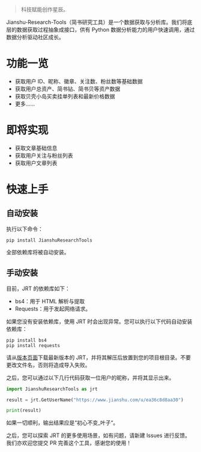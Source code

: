 > 科技赋能创作星辰。

Jianshu-Research-Tools（简书研究工具）是一个数据获取与分析库。我们将底层的数据获取过程抽象成接口，供有 Python 数据分析能力的用户快速调用，通过数据分析驱动社区成长。

# 功能一览

- 获取用户 ID、昵称、徽章、关注数、粉丝数等基础数据
- 获取用户总资产、简书钻、简书贝等资产数据
- 获取贝壳小岛买卖挂单列表和最新价格数据
- 更多......

# 即将实现

- 获取文章基础信息
- 获取用户关注与粉丝列表
- 获取用户文章列表

# 快速上手

## 自动安装

执行以下命令：

```
pip install JianshuResearchTools
```

全部依赖库将被自动安装。

## 手动安装

目前，JRT 的依赖库如下：

- bs4：用于 HTML 解析与提取
- Requests：用于发起网络请求。

如果您没有安装依赖库，使用 JRT 时会出现异常。您可以执行以下代码自动安装依赖库：

```
pip install bs4
pip install requests
```

请从[版本页面](https://github.com/FHU-yezi/JianshuResearchTools/releases)下载最新版本的 JRT，并将其解压后放置到您的项目根目录。不要更改文件名，否则将造成导入失败。

之后，您可以通过以下几行代码获取一位用户的昵称，并将其显示出来。

```python
import JianshuResearchTools as jrt

result = jrt.GetUserName("https://www.jianshu.com/u/ea36c8d8aa30")

print(result)
```

如果一切顺利，输出结果应是“初心不变_叶子“。

之后，您可以探索 JRT 的更多使用场景，如有问题，请新建 Issues 进行反馈。我们亦欢迎您提交 PR 完善这个工具，感谢您的使用！